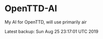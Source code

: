 # OpenTTD-AI
My AI for OpenTTD, will use primarily air

Latest backup: Sun Aug 25 23:17:01 UTC 2019
